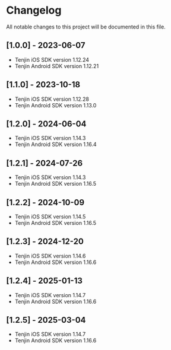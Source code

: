 # Changelog
All notable changes to this project will be documented in this file.

## [1.0.0] - 2023-06-07

* Tenjin iOS SDK version 1.12.24
* Tenjin Android SDK version 1.12.21

## [1.1.0] - 2023-10-18

* Tenjin iOS SDK version 1.12.28
* Tenjin Android SDK version 1.13.0

## [1.2.0] - 2024-06-04

* Tenjin iOS SDK version 1.14.3
* Tenjin Android SDK version 1.16.4

## [1.2.1] - 2024-07-26

* Tenjin iOS SDK version 1.14.3
* Tenjin Android SDK version 1.16.5

## [1.2.2] - 2024-10-09

* Tenjin iOS SDK version 1.14.5
* Tenjin Android SDK version 1.16.5

## [1.2.3] - 2024-12-20

* Tenjin iOS SDK version 1.14.6
* Tenjin Android SDK version 1.16.6

## [1.2.4] - 2025-01-13

* Tenjin iOS SDK version 1.14.7
* Tenjin Android SDK version 1.16.6

## [1.2.5] - 2025-03-04

* Tenjin iOS SDK version 1.14.7
* Tenjin Android SDK version 1.16.6
